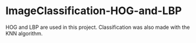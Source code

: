 # ImageClassification-HOG-and-LBP

HOG and LBP are used in this project. Classification was also made with the KNN algorithm.
